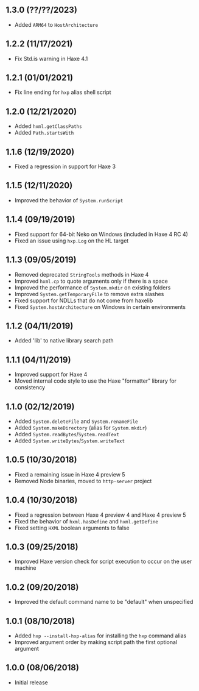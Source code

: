 1.3.0 (??/??/2023)
------------------

* Added `ARM64` to `HostArchitecture`

1.2.2 (11/17/2021)
------------------

* Fix Std.is warning in Haxe 4.1


1.2.1 (01/01/2021)
------------------

* Fix line ending for `hxp` alias shell script


1.2.0 (12/21/2020)
------------------

* Added `hxml.getClassPaths`
* Added `Path.startsWith`


1.1.6 (12/19/2020)
------------------

* Fixed a regression in support for Haxe 3


1.1.5 (12/11/2020)
------------------

* Improved the behavior of `System.runScript`


1.1.4 (09/19/2019)
------------------

* Fixed support for 64-bit Neko on Windows (included in Haxe 4 RC 4)
* Fixed an issue using `hxp.Log` on the HL target


1.1.3 (09/05/2019)
------------------

* Removed deprecated `StringTools` methods in Haxe 4
* Improved `hxml.cp` to quote arguments only if there is a space
* Improved the performance of `System.mkdir` on existing folders
* Improved `System.getTemporaryFile` to remove extra slashes
* Fixed support for NDLLs that do not come from haxelib
* Fixed `System.hostArchitecture` on Windows in certain environments


1.1.2 (04/11/2019)
------------------

* Added 'lib' to native library search path


1.1.1 (04/11/2019)
------------------

* Improved support for Haxe 4
* Moved internal code style to use the Haxe "formatter" library for consistency


1.1.0 (02/12/2019)
------------------

* Added `System.deleteFile` and `System.renameFile`
* Added `System.makeDirectory` (alias for `System.mkdir`)
* Added `System.readBytes`/`System.readText`
* Added `System.writeBytes`/`System.writeText`


1.0.5 (10/30/2018)
------------------

* Fixed a remaining issue in Haxe 4 preview 5
* Removed Node binaries, moved to `http-server` project


1.0.4 (10/30/2018)
------------------

* Fixed a regression between Haxe 4 preview 4 and Haxe 4 preview 5
* Fixed the behavior of `hxml.hasDefine` and `hxml.getDefine`
* Fixed setting `HXML` boolean arguments to false


1.0.3 (09/25/2018)
------------------

* Improved Haxe version check for script execution to occur on the user machine


1.0.2 (09/20/2018)
------------------

* Improved the default command name to be "default" when unspecified


1.0.1 (08/10/2018)
------------------

* Added `hxp --install-hxp-alias` for installing the `hxp` command alias
* Improved argument order by making script path the first optional argument


1.0.0 (08/06/2018)
------------------

* Initial release